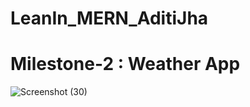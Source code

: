# LeanIn_MERN_AditiJha

# Milestone-2 : Weather App
![Screenshot (30)](https://user-images.githubusercontent.com/68181276/139691072-87357c67-45ff-41e4-aee7-315b58057921.png)

